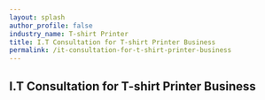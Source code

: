 ```yaml
---
layout: splash 
author_profile: false 
industry_name: T-shirt Printer
title: I.T Consultation for T-shirt Printer Business
permalink: /it-consultation-for-t-shirt-printer-business
---
```


## I.T Consultation for T-shirt Printer Business